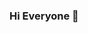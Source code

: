 ### Hi Everyone 👋

<!--
**yehezkielermanto/yehezkielermanto** is a ✨ _special_ ✨ repository because its `README.md` (this file) appears on your GitHub profile.

Here are some ideas to get you started:

- 🔭 I’m currently a student in Darma Cendika Catholic University, Informatics majors
- 🌱 I’m currently learning machine lerarning and cyber security
-->

